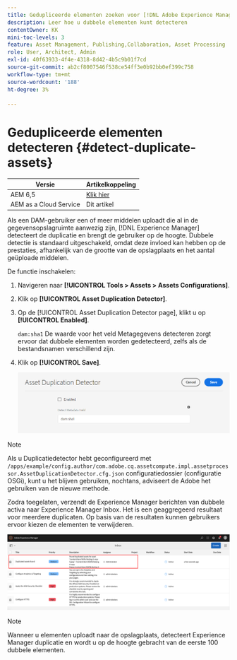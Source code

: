 ```yaml
---
title: Gedupliceerde elementen zoeken voor [!DNL Adobe Experience Manager] als [!DNL Cloud Service]
description: Leer hoe u dubbele elementen kunt detecteren
contentOwner: KK
mini-toc-levels: 3
feature: Asset Management, Publishing,Collaboration, Asset Processing
role: User, Architect, Admin
exl-id: 40f63933-4f4e-4318-8d42-4b5c9b01f7cd
source-git-commit: ab2cf8007546f538ce54ff3e0b92bb0ef399c758
workflow-type: tm+mt
source-wordcount: '188'
ht-degree: 3%

---
```



# Gedupliceerde elementen detecteren {#detect-duplicate-assets}

| Versie | Artikelkoppeling |
| -------- | ---------------------------- |
| AEM 6,5 | [Klik hier](https://experienceleague.adobe.com/docs/experience-manager-65/assets/managing/duplicate-detection.html?lang=en) |
| AEM as a Cloud Service | Dit artikel |

Als een DAM-gebruiker een of meer middelen uploadt die al in de gegevensopslagruimte aanwezig zijn, [!DNL Experience Manager] detecteert de duplicatie en brengt de gebruiker op de hoogte. Dubbele detectie is standaard uitgeschakeld, omdat deze invloed kan hebben op de prestaties, afhankelijk van de grootte van de opslagplaats en het aantal geüploade middelen.

De functie inschakelen:

1. Navigeren naar **[!UICONTROL Tools > Assets > Assets Configurations]**.

1. Klik op **[!UICONTROL Asset Duplication Detector]**.

1. Op de [!UICONTROL Asset Duplication Detector page], klikt u op **[!UICONTROL Enabled]**.

   `dam:sha1` De waarde voor het veld Metagegevens detecteren zorgt ervoor dat dubbele elementen worden gedetecteerd, zelfs als de bestandsnamen verschillend zijn.

1. Klik op **[!UICONTROL Save]**.

   ![Detector van duplicatie van middelen](assets/asset-duplication-detector.png)

>[!NOTE]
>
>Als u Duplicatiedetector hebt geconfigureerd met `/apps/example/config.author/com.adobe.cq.assetcompute.impl.assetprocessor.AssetDuplicationDetector.cfg.json` configuratiedossier (configuratie OSGi), kunt u het blijven gebruiken, nochtans, adviseert de Adobe het gebruiken van de nieuwe methode.


Zodra toegelaten, verzendt de Experience Manager berichten van dubbele activa naar Experience Manager Inbox. Het is een geaggregeerd resultaat voor meerdere duplicaten. Op basis van de resultaten kunnen gebruikers ervoor kiezen de elementen te verwijderen.

![Melding in postvak voor dubbele elementen](assets/duplicate-detect-inbox-notification.png)

>[!NOTE]
>
>Wanneer u elementen uploadt naar de opslagplaats, detecteert Experience Manager duplicatie en wordt u op de hoogte gebracht van de eerste 100 dubbele elementen.
